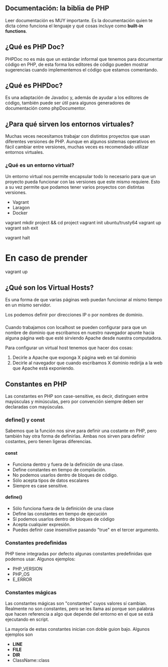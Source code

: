 ## Documentación: la biblia de PHP

Leer documentación es MUY importante. Es la documentación quien te dicta cómo funciona el lenguaje y qué cosas incluye como **built-in functions**.

## ¿Qué es PHP Doc?
PHPDoc no es más que un estándar informal que tenemos para documentar código en PHP, de esta forma los editores de código pueden mostrar sugerencias cuando implementemos el código que estamos comentando.

## ¿Qué es PHPDoc?

Es una adaptación de Javadoc y, además de ayudar a los editores de código, también puede ser útil para algunos generadores de documentación como phpDocumentor.

## ¿Para qué sirven los entornos virtuales?
Muchas veces necesitamos trabajar con distintos proyectos que usan diferentes versiones de PHP. Aunque en algunos sistemas operativos en fácil cambiar entre versiones, muchas veces es recomendado utilizar entornos virtuales.

### ¿Qué es un entorno virtual?
Un entorno virtual nos permite encapsular todo lo necesario para que un proyecto pueda funcionar con las versiones que este mismo requiere.
Esto a su vez permite que podamos tener varios proyectos con distintas versiones.

- Vagrant
- Laragon
- Docker

vagrant
mkdir project && cd project
vagrant init ubuntu/trusty64
vagrant up
vagrant ssh
exit

vagrant halt
# En caso de prender
vagrant up

## ¿Qué son los Virtual Hosts?
Es una forma de que varias páginas web puedan funcionar al mismo tiempo en un mismo servidor.

Los podemos definir por direcciones IP o por nombres de dominio.

###

Cuando trabajamos con localhost se pueden configurar para que un nombre de dominio que escribamos en nuestro navegador apunte hacia alguna página web que esté sirviendo Apache desde nuestra computadora.

Para configurar un virtual host tenemos que hacer dos cosas:
1. Decirle a Apache que exponga X página web en tal dominio
2. Decirle al navegador que cuando escribamos X dominio redirija a la web que Apache está exponiendo.

## Constantes en PHP
Las constantes en PHP son case-sensitive, es decir, distinguen entre mayúsculas y minúsculas, pero por convención siempre deben ser declaradas con mayúsculas.

### define() y const
Sabemos que la función nos sirve para definir una costante en PHP, pero también hay otra forma de definirlas. Ambas nos sirven para definir costantes, pero tienen ligeras diferencias.

#### const
- Funciona dentro y fuera de la definición de una clase.
- Define constantes en tiempo de compilación.
- No podemos usarlos dentro de bloques de código.
- Sólo acepta tipos de datos escalares
- Siempre es case sensitive.

#### define()
- Sólo funciona fuera de la definición de una clase
- Define las constantes en tiempo de ejecución
- Sí podemos usarlos dentro de bloques de código
- Acepta cualquier expresión.
- Puedes definir case insensitive pasando "true" en el tercer argumento.

### Constantes predefinidas
PHP tiene integradas por defecto algunas constantes predefinidas que podemos usar. Algunos ejemplos:
- PHP_VERSION
- PHP_OS
- E_ERROR

### Constantes mágicas
Las constantes mágicas son "constantes" cuyos valores sí cambian. Realmente no son constantes, pero se les llama así porque son palabras que hacen referencia a algo que depende del entorno en el que se está ejecutando en script.

La mayoría de estas constantes inician con doble guion bajo. Algunos ejemplos son
- __LINE__
- __FILE__
- __DIR__
- ClassName::class

